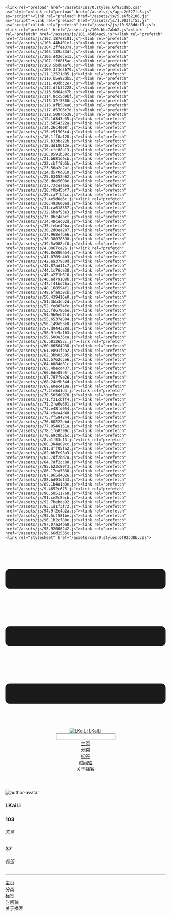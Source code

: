 <!DOCTYPE html>
<html lang="zh-CN">
  <head>
    <meta charset="utf-8">
    <meta name="viewport" content="width=device-width,initial-scale=1">
    <title>Other | LKaiLi</title>
    <meta name="generator" content="VuePress 1.8.2">
    <link rel="icon" href="https://pan.zealsay.com/blog/favicon.ico">
    <script language="javascript" type="text/javascript" src="https://cdn.bootcdn.net/ajax/libs/jquery/3.5.1/jquery.min.js"></script>
    <script language="javascript" type="text/javascript" src="/js/mouseClick.js"></script>
    <script>var _hmt = _hmt || [];
      (function() {
        var hm = document.createElement("script");
        hm.src = "https://hm.baidu.com/hm.js?61498f37b83812e7b85952d5feaaab47";
        var s = document.getElementsByTagName("script")[0]; 
        s.parentNode.insertBefore(hm, s);
      })();</script>
    <meta name="description" content="草 走 🤸 忽略">
    <meta name="viewport" content="width=device-width,initial-scale=1,user-scalable=no">
    
    <link rel="preload" href="/assets/css/0.styles.6f92cd8b.css" as="style"><link rel="preload" href="/assets/js/app.2e527fc3.js" as="script"><link rel="preload" href="/assets/js/5.e6fb2106.js" as="script"><link rel="preload" href="/assets/js/1.903fcf53.js" as="script"><link rel="prefetch" href="/assets/js/10.988ddcf1.js"><link rel="prefetch" href="/assets/js/100.bbc7abb2.js"><link rel="prefetch" href="/assets/js/101.45d64ac9.js"><link rel="prefetch" href="/assets/js/102.187e8101.js"><link rel="prefetch" href="/assets/js/103.44b401ef.js"><link rel="prefetch" href="/assets/js/104.2ffee37a.js"><link rel="prefetch" href="/assets/js/105.139a33df.js"><link rel="prefetch" href="/assets/js/106.d42ece13.js"><link rel="prefetch" href="/assets/js/107.ff68f5ae.js"><link rel="prefetch" href="/assets/js/108.5bd0aaf0.js"><link rel="prefetch" href="/assets/js/109.3f3e5679.js"><link rel="prefetch" href="/assets/js/11.12521d05.js"><link rel="prefetch" href="/assets/js/110.b5e82db5.js"><link rel="prefetch" href="/assets/js/111.40dbc2e7.js"><link rel="prefetch" href="/assets/js/112.dfb32228.js"><link rel="prefetch" href="/assets/js/113.5d64e67b.js"><link rel="prefetch" href="/assets/js/114.8cc5d9bf.js"><link rel="prefetch" href="/assets/js/115.32f5388c.js"><link rel="prefetch" href="/assets/js/116.afb50ea6.js"><link rel="prefetch" href="/assets/js/117.d5706c7d.js"><link rel="prefetch" href="/assets/js/118.5087b538.js"><link rel="prefetch" href="/assets/js/12.1d343e35.js"><link rel="prefetch" href="/assets/js/13.5d54322a.js"><link rel="prefetch" href="/assets/js/14.26c4008f.js"><link rel="prefetch" href="/assets/js/15.e51503c4.js"><link rel="prefetch" href="/assets/js/16.1ff0a128.js"><link rel="prefetch" href="/assets/js/17.b33bc22b.js"><link rel="prefetch" href="/assets/js/18.dd10612e.js"><link rel="prefetch" href="/assets/js/19.cfc88a13.js"><link rel="prefetch" href="/assets/js/20.0591b39c.js"><link rel="prefetch" href="/assets/js/21.b681d9cb.js"><link rel="prefetch" href="/assets/js/22.cbff8b5b.js"><link rel="prefetch" href="/assets/js/23.56a2e2af.js"><link rel="prefetch" href="/assets/js/24.d570d010.js"><link rel="prefetch" href="/assets/js/25.03452e62.js"><link rel="prefetch" href="/assets/js/26.d0e5608e.js"><link rel="prefetch" href="/assets/js/27.73ceaa6a.js"><link rel="prefetch" href="/assets/js/28.f0b45bf7.js"><link rel="prefetch" href="/assets/js/29.ca7fb4cc.js"><link rel="prefetch" href="/assets/js/3.4e5d0e6c.js"><link rel="prefetch" href="/assets/js/30.493600ed.js"><link rel="prefetch" href="/assets/js/31.ca618357.js"><link rel="prefetch" href="/assets/js/32.6baf93e3.js"><link rel="prefetch" href="/assets/js/33.8bc4abcf.js"><link rel="prefetch" href="/assets/js/34.48cec02d.js"><link rel="prefetch" href="/assets/js/35.febe49ba.js"><link rel="prefetch" href="/assets/js/36.2d0ea207.js"><link rel="prefetch" href="/assets/js/37.968efb66.js"><link rel="prefetch" href="/assets/js/38.38078398.js"><link rel="prefetch" href="/assets/js/39.5a988cf0.js"><link rel="prefetch" href="/assets/js/4.0067ce26.js"><link rel="prefetch" href="/assets/js/40.8e880a54.js"><link rel="prefetch" href="/assets/js/41.0709c4b3.js"><link rel="prefetch" href="/assets/js/42.aa37960d.js"><link rel="prefetch" href="/assets/js/43.87ad11c7.js"><link rel="prefetch" href="/assets/js/44.1c76ce38.js"><link rel="prefetch" href="/assets/js/45.a271b616.js"><link rel="prefetch" href="/assets/js/46.ad79108b.js"><link rel="prefetch" href="/assets/js/47.f41bd26a.js"><link rel="prefetch" href="/assets/js/48.168594f1.js"><link rel="prefetch" href="/assets/js/49.6fa039cb.js"><link rel="prefetch" href="/assets/js/50.439416e0.js"><link rel="prefetch" href="/assets/js/51.3bb3eb2d.js"><link rel="prefetch" href="/assets/js/52.fe0054fe.js"><link rel="prefetch" href="/assets/js/53.fd6796be.js"><link rel="prefetch" href="/assets/js/54.9b0eb7fd.js"><link rel="prefetch" href="/assets/js/55.6537e884.js"><link rel="prefetch" href="/assets/js/56.149e53e8.js"><link rel="prefetch" href="/assets/js/57.d044328d.js"><link rel="prefetch" href="/assets/js/58.9fe5a163.js"><link rel="prefetch" href="/assets/js/59.500e36ca.js"><link rel="prefetch" href="/assets/js/6.b813653c.js"><link rel="prefetch" href="/assets/js/60.66564938.js"><link rel="prefetch" href="/assets/js/61.e891fca2.js"><link rel="prefetch" href="/assets/js/62.3bb03805.js"><link rel="prefetch" href="/assets/js/63.5762cce6.js"><link rel="prefetch" href="/assets/js/64.b084d81c.js"><link rel="prefetch" href="/assets/js/65.4becd437.js"><link rel="prefetch" href="/assets/js/66.6de05e5f.js"><link rel="prefetch" href="/assets/js/67.797f9e26.js"><link rel="prefetch" href="/assets/js/68.24e9b34d.js"><link rel="prefetch" href="/assets/js/69.e0ec418a.js"><link rel="prefetch" href="/assets/js/7.2fe5d1d4.js"><link rel="prefetch" href="/assets/js/70.505d0978.js"><link rel="prefetch" href="/assets/js/71.f31cbff4.js"><link rel="prefetch" href="/assets/js/72.2fe6e601.js"><link rel="prefetch" href="/assets/js/73.e48fd054.js"><link rel="prefetch" href="/assets/js/74.c9ea4d48.js"><link rel="prefetch" href="/assets/js/75.ff594244.js"><link rel="prefetch" href="/assets/js/76.60222ebd.js"><link rel="prefetch" href="/assets/js/77.9548151a.js"><link rel="prefetch" href="/assets/js/78.1f68399c.js"><link rel="prefetch" href="/assets/js/79.69c0b2bc.js"><link rel="prefetch" href="/assets/js/8.b1f53c13.js"><link rel="prefetch" href="/assets/js/80.304a89cc.js"><link rel="prefetch" href="/assets/js/81.dff05fa2.js"><link rel="prefetch" href="/assets/js/82.bb7e98a3.js"><link rel="prefetch" href="/assets/js/83.7df2bd7a.js"><link rel="prefetch" href="/assets/js/84.7af2cc88.js"><link rel="prefetch" href="/assets/js/85.b23c89f3.js"><link rel="prefetch" href="/assets/js/86.17ea5830.js"><link rel="prefetch" href="/assets/js/87.965d4026.js"><link rel="prefetch" href="/assets/js/88.bd91d143.js"><link rel="prefetch" href="/assets/js/89.1b4a1b3e.js"><link rel="prefetch" href="/assets/js/9.4652c675.js"><link rel="prefetch" href="/assets/js/90.50511768.js"><link rel="prefetch" href="/assets/js/91.ce2c8ecb.js"><link rel="prefetch" href="/assets/js/92.7bebda92.js"><link rel="prefetch" href="/assets/js/93.1d1f3f72.js"><link rel="prefetch" href="/assets/js/94.9f2e4a2a.js"><link rel="prefetch" href="/assets/js/95.5cf581be.js"><link rel="prefetch" href="/assets/js/96.1b2cf80e.js"><link rel="prefetch" href="/assets/js/97.07a24ba8.js"><link rel="prefetch" href="/assets/js/98.92006242.js"><link rel="prefetch" href="/assets/js/99.66d1535c.js">
    <link rel="stylesheet" href="/assets/css/0.styles.6f92cd8b.css">
  </head>
  <body>
    <div id="app" data-server-rendered="true"><div class="theme-container no-sidebar" data-v-57e19720><div data-v-57e19720><div id="loader-wrapper" class="loading-wrapper" data-v-d48f4d20 data-v-57e19720 data-v-57e19720><div class="loader-main" data-v-d48f4d20><div data-v-d48f4d20></div><div data-v-d48f4d20></div><div data-v-d48f4d20></div><div data-v-d48f4d20></div></div> <!----> <!----></div> <div class="password-shadow password-wrapper-out" style="display:none;" data-v-89477f7e data-v-57e19720 data-v-57e19720><h3 class="title" style="display:none;" data-v-89477f7e data-v-89477f7e>LKaiLi</h3> <!----> <label id="box" class="inputBox" style="display:none;" data-v-89477f7e data-v-89477f7e><input type="password" value="" data-v-89477f7e> <span data-v-89477f7e>Konck! Knock!</span> <button data-v-89477f7e>OK</button></label> <div class="footer" style="display:none;" data-v-89477f7e data-v-89477f7e><span data-v-89477f7e><i class="iconfont reco-theme" data-v-89477f7e></i> <a target="blank" href="https://vuepress-theme-reco.recoluan.com" data-v-89477f7e>vuePress-theme-reco</a></span> <span data-v-89477f7e><i class="iconfont reco-copyright" data-v-89477f7e></i> <a data-v-89477f7e><span data-v-89477f7e>LKaiLi</span>
            
          <span data-v-89477f7e>2021  - </span>
          2022
        </a></span></div></div> <div class="hide" data-v-57e19720><div data-v-57e19720><div id="smart" class="wrapper-page" style="background-image:url(https://jinyanlong-1305883696.cos.ap-hongkong.myqcloud.com/banner_image/banner_6.jpg);background-position-x:center;background-position-y:center;background-size:cover;background-repeat-x:no-repeat;background-repeat-y:no-repeat;" data-v-57e19720><header class="navbar" data-v-57e19720><div class="sidebar-button"><svg xmlns="http://www.w3.org/2000/svg" aria-hidden="true" role="img" viewBox="0 0 448 512" class="icon"><path fill="currentColor" d="M436 124H12c-6.627 0-12-5.373-12-12V80c0-6.627 5.373-12 12-12h424c6.627 0 12 5.373 12 12v32c0 6.627-5.373 12-12 12zm0 160H12c-6.627 0-12-5.373-12-12v-32c0-6.627 5.373-12 12-12h424c6.627 0 12 5.373 12 12v32c0 6.627-5.373 12-12 12zm0 160H12c-6.627 0-12-5.373-12-12v-32c0-6.627 5.373-12 12-12h424c6.627 0 12 5.373 12 12v32c0 6.627-5.373 12-12 12z"></path></svg></div> <a href="/" class="home-link router-link-active"><img src="/logo.png" alt="LKaiLi" class="logo"> <span class="site-name">LKaiLi</span></a> <div class="links"><div id="dayNightSwitch" class="generalWrapper" data-v-32f44868><a class="click" data-v-32f44868><div class="onOff daySwitch" data-v-32f44868><div class="star star1" data-v-32f44868></div> <div class="star star2" data-v-32f44868></div> <div class="star star3" data-v-32f44868></div> <div class="star star4" data-v-32f44868></div> <div class="star star5" data-v-32f44868></div> <div class="star sky" data-v-32f44868></div> <div class="sunMoon" data-v-32f44868><div class="crater crater1" data-v-32f44868></div> <div class="crater crater2" data-v-32f44868></div> <div class="crater crater3" data-v-32f44868></div> <div class="cloud part1" data-v-32f44868></div> <div class="cloud part2" data-v-32f44868></div></div></div></a></div> <div class="search-box"><i class="iconfont reco-search"></i> <input aria-label="Search" autocomplete="off" spellcheck="false" value=""> <!----></div> <nav class="nav-links can-hide"><div class="nav-item"><a href="/" class="nav-link"><i class="iconfont reco-home"></i>
  主页
</a></div><div class="nav-item"><div class="dropdown-wrapper"><a class="dropdown-title"><span class="title"><i class="iconfont reco-category"></i>
      分类
    </span> <span class="arrow right"></span></a> <ul class="nav-dropdown" style="display:none;"><li class="dropdown-item"><!----> <a href="/categories/Vue移动头条项目/" class="nav-link"><i class="iconfont undefined"></i>
  Vue移动头条项目
</a></li><li class="dropdown-item"><!----> <a href="/categories/JavaScript/" class="nav-link"><i class="iconfont undefined"></i>
  JavaScript
</a></li><li class="dropdown-item"><!----> <a href="/categories/vue-element-admin/" class="nav-link"><i class="iconfont undefined"></i>
  vue-element-admin
</a></li><li class="dropdown-item"><!----> <a href="/categories/Vue/" class="nav-link"><i class="iconfont undefined"></i>
  Vue
</a></li><li class="dropdown-item"><!----> <a href="/categories/Vue3/" class="nav-link"><i class="iconfont undefined"></i>
  Vue3
</a></li><li class="dropdown-item"><!----> <a href="/categories/Vscode/" class="nav-link"><i class="iconfont undefined"></i>
  Vscode
</a></li><li class="dropdown-item"><!----> <a href="/categories/TypeScript/" class="nav-link"><i class="iconfont undefined"></i>
  TypeScript
</a></li><li class="dropdown-item"><!----> <a href="/categories/RABC/" class="nav-link"><i class="iconfont undefined"></i>
  RABC
</a></li><li class="dropdown-item"><!----> <a href="/categories/three.js/" class="nav-link"><i class="iconfont undefined"></i>
  three.js
</a></li><li class="dropdown-item"><!----> <a href="/categories/小程序/" class="nav-link"><i class="iconfont undefined"></i>
  小程序
</a></li><li class="dropdown-item"><!----> <a href="/categories/axios/" class="nav-link"><i class="iconfont undefined"></i>
  axios
</a></li><li class="dropdown-item"><!----> <a href="/categories/Css/" class="nav-link"><i class="iconfont undefined"></i>
  Css
</a></li><li class="dropdown-item"><!----> <a href="/categories/other/" class="nav-link"><i class="iconfont undefined"></i>
  other
</a></li><li class="dropdown-item"><!----> <a href="/categories/uniapp/" class="nav-link"><i class="iconfont undefined"></i>
  uniapp
</a></li></ul></div></div><div class="nav-item"><a href="/tag/" class="nav-link"><i class="iconfont reco-tag"></i>
  标签
</a></div><div class="nav-item"><a href="/timeline/" class="nav-link"><i class="iconfont reco-date"></i>
  时间轴
</a></div><div class="nav-item"><div class="dropdown-wrapper"><a class="dropdown-title"><span class="title"><i class="iconfont reco-other"></i>
      关于播客
    </span> <span class="arrow right"></span></a> <ul class="nav-dropdown" style="display:none;"><li class="dropdown-item"><!----> <a href="/about/" class="nav-link"><i class="iconfont reco-mail"></i>
  关于我
</a></li><li class="dropdown-item"><!----> <a href="/other/" class="nav-link"><i class="iconfont reco-account"></i>
  联系我
</a></li></ul></div></div> <!----></nav></div></header> <div class="sidebar-mask" data-v-57e19720></div> <aside class="sidebar" data-v-57e19720><div class="personal-info-wrapper" data-v-03833281 data-v-57e19720><img src="https://jinyanlong-1305883696.cos.ap-hongkong.myqcloud.com/my_cat.png" alt="author-avatar" class="personal-img" data-v-03833281> <h3 class="name" data-v-03833281>
    LKaiLi
  </h3> <div class="num" data-v-03833281><div data-v-03833281><h3 data-v-03833281>103</h3> <h6 data-v-03833281>文章</h6></div> <div data-v-03833281><h3 data-v-03833281>37</h3> <h6 data-v-03833281>标签</h6></div></div> <hr data-v-03833281></div> <nav class="nav-links"><div class="nav-item"><a href="/" class="nav-link"><i class="iconfont reco-home"></i>
  主页
</a></div><div class="nav-item"><div class="dropdown-wrapper"><a class="dropdown-title"><span class="title"><i class="iconfont reco-category"></i>
      分类
    </span> <span class="arrow right"></span></a> <ul class="nav-dropdown" style="display:none;"><li class="dropdown-item"><!----> <a href="/categories/Vue移动头条项目/" class="nav-link"><i class="iconfont undefined"></i>
  Vue移动头条项目
</a></li><li class="dropdown-item"><!----> <a href="/categories/JavaScript/" class="nav-link"><i class="iconfont undefined"></i>
  JavaScript
</a></li><li class="dropdown-item"><!----> <a href="/categories/vue-element-admin/" class="nav-link"><i class="iconfont undefined"></i>
  vue-element-admin
</a></li><li class="dropdown-item"><!----> <a href="/categories/Vue/" class="nav-link"><i class="iconfont undefined"></i>
  Vue
</a></li><li class="dropdown-item"><!----> <a href="/categories/Vue3/" class="nav-link"><i class="iconfont undefined"></i>
  Vue3
</a></li><li class="dropdown-item"><!----> <a href="/categories/Vscode/" class="nav-link"><i class="iconfont undefined"></i>
  Vscode
</a></li><li class="dropdown-item"><!----> <a href="/categories/TypeScript/" class="nav-link"><i class="iconfont undefined"></i>
  TypeScript
</a></li><li class="dropdown-item"><!----> <a href="/categories/RABC/" class="nav-link"><i class="iconfont undefined"></i>
  RABC
</a></li><li class="dropdown-item"><!----> <a href="/categories/three.js/" class="nav-link"><i class="iconfont undefined"></i>
  three.js
</a></li><li class="dropdown-item"><!----> <a href="/categories/小程序/" class="nav-link"><i class="iconfont undefined"></i>
  小程序
</a></li><li class="dropdown-item"><!----> <a href="/categories/axios/" class="nav-link"><i class="iconfont undefined"></i>
  axios
</a></li><li class="dropdown-item"><!----> <a href="/categories/Css/" class="nav-link"><i class="iconfont undefined"></i>
  Css
</a></li><li class="dropdown-item"><!----> <a href="/categories/other/" class="nav-link"><i class="iconfont undefined"></i>
  other
</a></li><li class="dropdown-item"><!----> <a href="/categories/uniapp/" class="nav-link"><i class="iconfont undefined"></i>
  uniapp
</a></li></ul></div></div><div class="nav-item"><a href="/tag/" class="nav-link"><i class="iconfont reco-tag"></i>
  标签
</a></div><div class="nav-item"><a href="/timeline/" class="nav-link"><i class="iconfont reco-date"></i>
  时间轴
</a></div><div class="nav-item"><div class="dropdown-wrapper"><a class="dropdown-title"><span class="title"><i class="iconfont reco-other"></i>
      关于播客
    </span> <span class="arrow right"></span></a> <ul class="nav-dropdown" style="display:none;"><li class="dropdown-item"><!----> <a href="/about/" class="nav-link"><i class="iconfont reco-mail"></i>
  关于我
</a></li><li class="dropdown-item"><!----> <a href="/other/" class="nav-link"><i class="iconfont reco-account"></i>
  联系我
</a></li></ul></div></div> <!----></nav> <!----> </aside> <div class="password-shadow password-wrapper-in" style="display:none;" data-v-89477f7e data-v-57e19720><h3 class="title" style="display:none;" data-v-89477f7e data-v-89477f7e>Other</h3> <!----> <label id="box" class="inputBox" style="display:none;" data-v-89477f7e data-v-89477f7e><input type="password" value="" data-v-89477f7e> <span data-v-89477f7e>Konck! Knock!</span> <button data-v-89477f7e>OK</button></label> <div class="footer" style="display:none;" data-v-89477f7e data-v-89477f7e><span data-v-89477f7e><i class="iconfont reco-theme" data-v-89477f7e></i> <a target="blank" href="https://vuepress-theme-reco.recoluan.com" data-v-89477f7e>vuePress-theme-reco</a></span> <span data-v-89477f7e><i class="iconfont reco-copyright" data-v-89477f7e></i> <a data-v-89477f7e><span data-v-89477f7e>LKaiLi</span>
            
          <span data-v-89477f7e>2021  - </span>
          2022
        </a></span></div></div></div> <div data-v-57e19720><main class="page" style="padding-right:0;"><div class="page-title" style="display:none;"><h1 class="title"></h1> <div class="page-info" data-v-0efa1f05><i class="iconfont reco-account" data-v-0efa1f05><span data-v-0efa1f05>LKaiLi</span></i> <!----> <i class="iconfont reco-eye" data-v-0efa1f05><span id="/blogs/other/第一篇文章.md" data-flag-title="Your Article Title" class="leancloud-visitors" data-v-0efa1f05><a class="leancloud-visitors-count" style="font-size:.9rem;font-weight:normal;color:#999;"></a></span></i> <!----></div></div> <!----> <footer class="page-edit" style="display:none;"><!----> <!----></footer> <!----> <!----> <!----></main> <!----></div></div></div></div></div><div class="global-ui"><div class="back-to-ceiling" style="right:1rem;bottom:6rem;width:2.5rem;height:2.5rem;border-radius:.25rem;line-height:2.5rem;display:none;" data-v-c6073ba8 data-v-c6073ba8><svg t="1574745035067" viewBox="0 0 1024 1024" version="1.1" xmlns="http://www.w3.org/2000/svg" p-id="5404" class="icon" data-v-c6073ba8><path d="M526.60727968 10.90185116a27.675 27.675 0 0 0-29.21455937 0c-131.36607665 82.28402758-218.69155461 228.01873535-218.69155402 394.07834331a462.20625001 462.20625001 0 0 0 5.36959153 69.94390903c1.00431239 6.55289093-0.34802892 13.13561351-3.76865779 18.80351572-32.63518765 54.11355614-51.75690182 118.55860487-51.7569018 187.94566865a371.06718723 371.06718723 0 0 0 11.50484808 91.98906777c6.53300375 25.50556257 41.68394495 28.14064038 52.69160883 4.22606766 17.37162448-37.73630017 42.14135425-72.50938081 72.80769204-103.21549295 2.18761121 3.04276886 4.15646224 6.24463696 6.40373557 9.22774369a1871.4375 1871.4375 0 0 0 140.04691725 5.34970492 1866.36093723 1866.36093723 0 0 0 140.04691723-5.34970492c2.24727335-2.98310674 4.21612437-6.18497483 6.3937923-9.2178004 30.66633723 30.70611158 55.4360664 65.4791928 72.80769147 103.21549355 11.00766384 23.91457269 46.15860503 21.27949489 52.69160879-4.22606768a371.15156223 371.15156223 0 0 0 11.514792-91.99901164c0-69.36717486-19.13165746-133.82216804-51.75690182-187.92578088-3.42062944-5.66790279-4.76302748-12.26056868-3.76865837-18.80351632a462.20625001 462.20625001 0 0 0 5.36959269-69.943909c-0.00994388-166.08943902-87.32547796-311.81420293-218.6915546-394.09823051zM605.93803103 357.87693858a93.93749974 93.93749974 0 1 1-187.89594924 6.1e-7 93.93749974 93.93749974 0 0 1 187.89594924-6.1e-7z" p-id="5405" data-v-c6073ba8></path><path d="M429.50777625 765.63860547C429.50777625 803.39355007 466.44236686 1000.39046097 512.00932183 1000.39046097c45.56695499 0 82.4922232-197.00623328 82.5015456-234.7518555 0-37.75494459-36.9345906-68.35043303-82.4922232-68.34111062-45.57627738-0.00932239-82.52019037 30.59548842-82.51086798 68.34111062z" p-id="5406" data-v-c6073ba8></path></svg></div><div></div><APlayer audio="" fixed="true" mini="true" theme="#647ea0" loop="loop" order="list" preload="auto" volume="0.3" mutex="true" lrc-type="0" list-folded="true" list-max-height="250" storage-name="vuepress-plugin-meting" id="aplayer-fixed"></APlayer><div id="goTop" class="hide-cat" data-v-bf92849a></div><div class="kanbanniang" data-v-5775ee02><div class="banniang-container" style="display:;" data-v-5775ee02><div class="messageBox" style="right:68px;bottom:190px;display:none;" data-v-5775ee02>
      欢迎来到 LKaiLi
    </div> <div class="operation" style="right:90px;bottom:40px;display:none;" data-v-5775ee02><i class="kbnfont kbn-ban-home ban-home" data-v-5775ee02></i> <i class="kbnfont kbn-ban-message message" data-v-5775ee02></i> <i class="kbnfont kbn-ban-close close" data-v-5775ee02></i> <a target="_blank" href="https://vuepress-theme-reco.recoluan.com/views/plugins/kanbanniang.html" data-v-5775ee02><i class="kbnfont kbn-ban-info info" data-v-5775ee02></i></a> <i class="kbnfont kbn-ban-theme skin" style="display:none;" data-v-5775ee02></i></div> <canvas id="banniang" width="120" height="322" class="live2d" style="right:90px;bottom:-20px;opacity:0.9;" data-v-5775ee02></canvas></div> <div class="showBanNiang" style="display:none;" data-v-5775ee02>
    看板娘
  </div></div></div></div>
    <script src="/assets/js/app.2e527fc3.js" defer></script><script src="/assets/js/5.e6fb2106.js" defer></script><script src="/assets/js/1.903fcf53.js" defer></script>
  </body>
</html>
